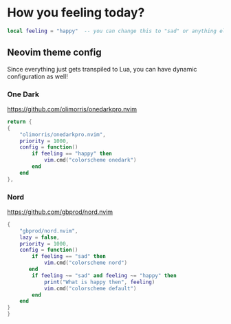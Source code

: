 <!-- @pragma output:themes.lua -->
<!-- @pragma force:true -->

# How you feeling today?
```lua
local feeling = "happy"  -- you can change this to "sad" or anything else
```


## Neovim theme config
Since everything just gets transpiled to Lua, you can have dynamic configuration
as well!

### One Dark
https://github.com/olimorris/onedarkpro.nvim
```lua
return {
{
    "olimorris/onedarkpro.nvim",
    priority = 1000,
    config = function()
        if feeling == "happy" then
            vim.cmd("colorscheme onedark")
        end
    end
},
```
### Nord
https://github.com/gbprod/nord.nvim
```lua
{
    "gbprod/nord.nvim",
    lazy = false,
    priority = 1000,
    config = function()
        if feeling == "sad" then
            vim.cmd("colorscheme nord")
       end
        if feeling ~= "sad" and feeling ~= "happy" then
            print("What is happy then", feeling)
            vim.cmd("colorscheme default")
        end
    end
}
}
```
